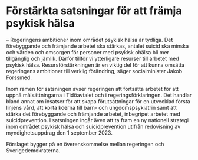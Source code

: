 # Förstärkta satsningar för att främja psykisk hälsa

– Regeringens ambitioner inom området psykisk hälsa är tydliga. Det förebyggande och främjande arbetet ska stärkas, antalet suicid ska minska och vården och omsorgen för personer med psykisk ohälsa bli mer tillgänglig och jämlik. Därför tillför vi ytterligare resurser till arbetet med psykisk hälsa. Resursförstärkningen är en viktig del för att kunna omsätta regeringens ambitioner till verklig förändring, säger social­minister Jakob Forssmed.

Inom ramen för satsningen avser regeringen att fortsätta arbetet för att uppnå målsättningarna i Tidöavtalet och i regeringsförklaringen. Det handlar bland annat om insatser för att skapa förutsättningar för en utvecklad första linjens vård, att korta köerna till barn\- och ungdoms­psykiatrin samt att stärka det förebyggande och främjande arbetet, inbegripet arbetet med suicidprevention. I satsningen ingår även att ta fram en ny nationell strategi inom området psykisk hälsa och suicid­prevention utifrån redovisning av myndighetsuppdrag den 1 september 2023\.

Förslaget bygger på en överenskommelse mellan regeringen och Sverigedemokraterna.
